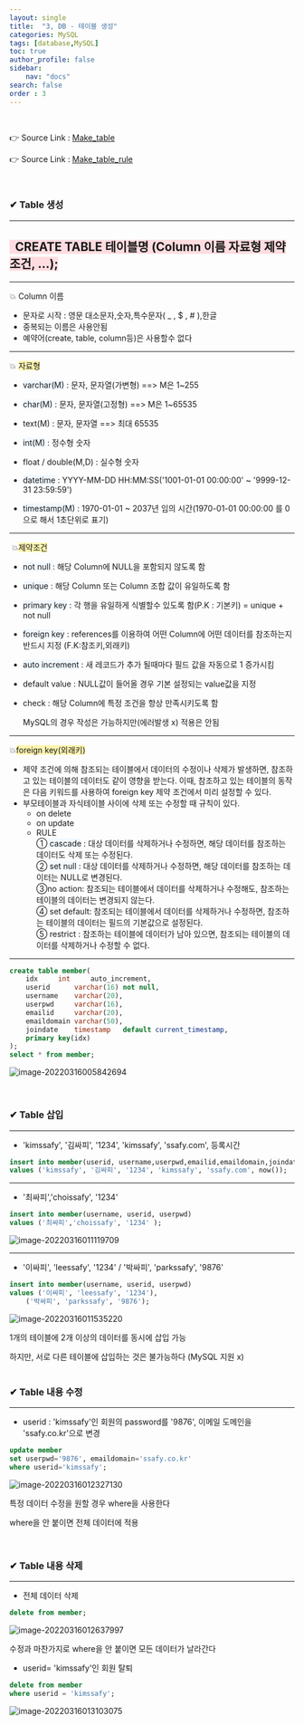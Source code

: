 ```yaml
---
layout: single
title:  "3, DB - 테이블 생성"
categories: MySQL
tags: [database,MySQL]
toc: true
author_profile: false
sidebar:
    nav: "docs"
search: false
order : 3
---
```


<br>

👉 Source Link : [Make_table](https://github.com/Jaehwany/Database/blob/036dc94a641e1156a4abbb18f3fbbba3a5cc7168/1.%20basic/2.%20table_make.sql)

👉 Source Link : [Make_table_rule](https://github.com/Jaehwany/Database/blob/539642375ce80115e44895171877a7ee8af5e84b/1.%20basic/2.%20table_make_rule.sql)

<br>

### ✔ Table 생성

------------------------------------------------------------------

## <span style="background-color:#ffdce0">  CREATE TABLE 테이블명 (Column 이름   자료형   제약조건,  ...);</span>

---------------------

💥 Column 이름

- 문자로 시작 : 영문 대소문자,숫자,특수문자( _ , $ , # ),한글
- 중복되는 이름은 사용안됨
- 예약어(create, table, column등)은 사용할수 없다

-------------------------------

💥 <span style ="background-color:#fff5b1">자료형</span>

- <span style ="background-color:#f1f8ff">varchar(M)</span> :  문자, 문자열(가변형) ==> M은 1~255

- <span style ="background-color:#f1f8ff">char(M)</span>   :  문자, 문자열(고정형) ==> M은 1~65535
- text(M)   :  문자, 문자열        ==> 최대 65535 
- <span style ="background-color:#f1f8ff">int(M)</span>    :  정수형 숫자
- float / double(M,D) : 실수형 숫자
- <span style ="background-color:#f1f8ff">datetime</span> :    YYYY-MM-DD HH:MM:SS('1001-01-01 00:00:00' ~ '9999-12-31 23:59:59')
- <span style ="background-color:#f1f8ff">timestamp(M)</span> : 1970-01-01 ~ 2037년 임의 시간(1970-01-01 00:00:00 를 0으로 해서 1초단위로 표기)

-------------------------

 💥<span style ="background-color:#fff5b1">제약조건</span>

- <span style ="background-color:#f1f8ff">not null </span>:  해당 Column에 NULL을 포함되지 않도록 함 

- <span style ="background-color:#f1f8ff">unique</span> :  해당 Column 또는 Column 조합 값이 유일하도록 함

- <span style ="background-color:#f1f8ff">primary key</span> : 각 행을 유일하게 식별할수 있도록 함(P.K : 기본키) = unique + not null

- <span style ="background-color:#f1f8ff">foreign key</span> : references를 이용하여 어떤 Column에 어떤 데이터를 참조하는지 반드시 지정 (F.K:참조키,외래키)

- <span style ="background-color:#f1f8ff">auto increment</span> : 새 레코드가 추가 될때마다 필드 값을 자동으로 1 증가시킴

- default value : NULL값이 들어올 경우 기본 설정되는 value값을 지정

- check : 해당 Column에 특정 조건을 항상 만족시키도록 함

  MySQL의 경우 작성은 가능하지만(에러발생 x) 적용은 안됨

--------------------------------------------------------

💥<span style ="background-color:#fff5b1">foreign key(외래키)</span>

- 제약 조건에 의해 참조되는 테이블에서 데이터의 수정이나 삭제가 발생하면, 참조하고 있는 테이블의 데이터도 같이 영향을 받는다.
  이때, 참조하고 있는 테이블의 동작은 다음 키워드를 사용하여 foreign key 제약 조건에서 미리 설정할 수 있다.
- 부모테이블과 자식테이블 사이에 삭제 또는 수정할 때 규칙이 있다.
  - on delete
  - on update
  - RULE
    <BR>①<span style ="background-color:#f1f8ff"> cascade</span> : 대상 데이터를 삭제하거나 수정하면, 해당 데이터를 참조하는 데이터도 삭제 또는 수정된다.
    <BR>② <span style ="background-color:#f1f8ff">set null</span> : 대상 데이터를 삭제하거나 수정하면, 해당 데이터를 참조하는 데이터는 NULL로 변경된다.
    <BR>③no action: 참조되는 테이블에서 데이터를 삭제하거나 수정해도, 참조하는 테이블의 데이터는 변경되지 않는다.
    <BR>④ set default: 참조되는 테이블에서 데이터를 삭제하거나 수정하면, 참조하는 테이블의 데이터는 필드의 기본값으로 설정된다.
    <BR>⑤ restrict :  참조하는 테이블에 데이터가 남아 있으면, 참조되는 테이블의 데이터를 삭제하거나 수정할 수 없다.

----------------------------

``` sql
create table member(
	idx		int		auto_increment,
	userid		varchar(16)	not null,
	username	varchar(20),
	userpwd		varchar(16),
	emailid		varchar(20),
	emaildomain	varchar(50),
	joindate	timestamp	default	current_timestamp,
	primary key(idx)
);
select * from member;
```

![image-20220316005842694](../../images/db/2022-03-17-db-table/image-20220316005842694.png)

<br>

###  ✔  Table 삽입

----------------------------------------

- 'kimssafy', '김싸피', '1234', 'kimssafy', 'ssafy.com', 등록시간 

``` sql
insert into member(userid, username,userpwd,emailid,emaildomain,joindate)
values ('kimssafy', '김싸피', '1234', 'kimssafy', 'ssafy.com', now());
```

-------------------

- '최싸피','choissafy', '1234'

``` sql
insert into member(username, userid, userpwd)
values ('최싸피','choissafy', '1234' );
```

![image-20220316011119709](../../images/db/2022-03-17-db-table/image-20220316011119709.png)

------------------------------

- '이싸피', 'leessafy', '1234'   / '박싸피', 'parkssafy', '9876' 

``` sql
insert into member(username, userid, userpwd)
values ('이싸피', 'leessafy', '1234'),
	('박싸피', 'parkssafy', '9876');
```

![image-20220316011535220](../../images/db/2022-03-17-db-table/image-20220316011535220.png)

1개의 테이블에 2개 이상의 데이터를 동시에 삽입 가능

하지만, 서로 다른 테이블에 삽입하는 것은 불가능하다 (MySQL 지원 x)<br><br>

### ✔  Table 내용 수정

---------------------------------

- userid : 'kimssafy'인 회원의 password를 '9876', 이메일 도메인을 'ssafy.co.kr'으로 변경

```sql
update member
set userpwd='9876', emaildomain='ssafy.co.kr'
where userid='kimssafy';
```

![image-20220316012327130](../../images/db/2022-03-17-db-table/image-20220316012327130.png)

특정 데이터 수정을 원할 경우 where을 사용한다

where을 안 붙이면 전체 데이터에 적용

<br>

### ✔  Table 내용 삭제

-----------------------------------------------

- 전체 데이터 삭제

``` sql
delete from member;
```

![image-20220316012637997](../../images/db/2022-03-17-db-table/image-20220316012637997.png)

수정과 마찬가지로 where을 안 붙이면 모든 데이터가 날라간다

- userid= 'kimssafy'인 회원 탈퇴

``` sql
delete from member
where userid = 'kimssafy';
```

![image-20220316013103075](../../images/db/2022-03-17-db-table/image-20220316013103075.png)